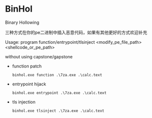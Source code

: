 # BinHol
Binary Hollowing

三种方式在你的pe二进制中插入恶意代码，如果有其他更好的方式欢迎补充

Usage: program function/entrypoint/tlsinject <modify_pe_file_path> <shellcode_or_pe_path>

without using capstone/gapstone


- function patch

  ```
  binhol.exe function .\7za.exe .\calc.text
  ```

- entrypoint hijack

  ```
  binhol.exe entrypoint .\7za.exe .\calc.text
  ```

- tls injection

  ```
  binhol.exe tlsinject .\7za.exe .\calc.text
  ```
